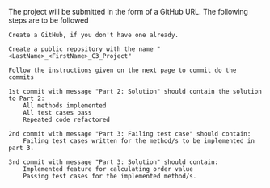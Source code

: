 The project will be submitted in the form of a GitHub URL. The following steps are to be followed

    Create a GitHub, if you don't have one already.

    Create a public repository with the name "<LastName>_<FirstName>_C3_Project"

    Follow the instructions given on the next page to commit do the commits

    1st commit with message "Part 2: Solution" should contain the solution to Part 2:
        All methods implemented
        All test cases pass
        Repeated code refactored

    2nd commit with message "Part 3: Failing test case" should contain:
        Failing test cases written for the method/s to be implemented in part 3.

    3rd commit with message "Part 3: Solution" should contain:
        Implemented feature for calculating order value
        Passing test cases for the implemented method/s.